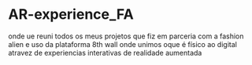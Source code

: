 # AR-experience_FA
onde ue reuni todos os meus projetos que fiz em parceria com a fashion alien e uso da plataforma 8th wall onde unimos oque é físico ao digital atravez de experiencias interativas de realidade  aumentada
